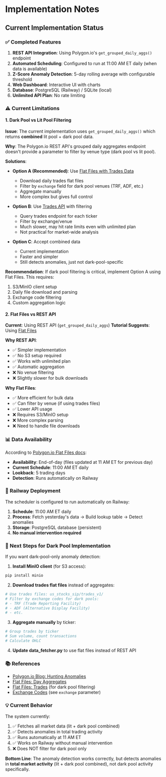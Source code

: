 # Implementation Notes

## Current Implementation Status

### ✅ Completed Features
1. **REST API Integration**: Using Polygon.io's `get_grouped_daily_aggs()` endpoint
2. **Automated Scheduling**: Configured to run at 11:00 AM ET daily (when data is available)
3. **Z-Score Anomaly Detection**: 5-day rolling average with configurable threshold
4. **Web Dashboard**: Interactive UI with charts
5. **Database**: PostgreSQL (Railway) / SQLite (local)
6. **Unlimited API Plan**: No rate limiting

### ⚠️ Current Limitations

#### 1. Dark Pool vs Lit Pool Filtering
**Issue**: The current implementation uses `get_grouped_daily_aggs()` which returns **combined** lit pool + dark pool data.

**Why**: The Polygon.io REST API's grouped daily aggregates endpoint doesn't provide a parameter to filter by venue type (dark pool vs lit pool).

**Solutions**:
- **Option A (Recommended)**: Use [Flat Files with Trades Data](https://polygon.io/docs/flat-files/stocks/trades)
  - Download daily trades flat files
  - Filter by `exchange` field for dark pool venues (TRF, ADF, etc.)
  - Aggregate manually
  - More complex but gives full control

- **Option B**: Use [Trades API](https://polygon.io/docs/stocks/get_v3_trades__stockticker) with filtering
  - Query trades endpoint for each ticker
  - Filter by exchange/venue
  - Much slower, may hit rate limits even with unlimited plan
  - Not practical for market-wide analysis

- **Option C**: Accept combined data
  - Current implementation
  - Faster and simpler
  - Still detects anomalies, just not dark-pool-specific

**Recommendation**: If dark pool filtering is critical, implement Option A using Flat Files. This requires:
1. S3/MinIO client setup
2. Daily file download and parsing
3. Exchange code filtering
4. Custom aggregation logic

#### 2. Flat Files vs REST API
**Current**: Using REST API (`get_grouped_daily_aggs`)
**Tutorial Suggests**: Using [Flat Files](https://polygon.io/docs/flat-files/stocks/day-aggregates)

**Why REST API**:
- ✅ Simpler implementation
- ✅ No S3 setup required
- ✅ Works with unlimited plan
- ✅ Automatic aggregation
- ❌ No venue filtering
- ❌ Slightly slower for bulk downloads

**Why Flat Files**:
- ✅ More efficient for bulk data
- ✅ Can filter by venue (if using trades files)
- ✅ Lower API usage
- ❌ Requires S3/MinIO setup
- ❌ More complex parsing
- ❌ Need to handle file downloads

### 📊 Data Availability

According to [Polygon.io Flat Files docs](https://polygon.io/docs/flat-files/stocks/day-aggregates):
- **Availability**: End-of-day (files updated at 11 AM ET for previous day)
- **Current Schedule**: 11:00 AM ET daily
- **Lookback**: 5 trading days
- **Detection**: Runs automatically on Railway

### 🔄 Railway Deployment

The scheduler is configured to run automatically on Railway:
1. **Schedule**: 11:00 AM ET daily
2. **Process**: Fetch yesterday's data → Build lookup table → Detect anomalies
3. **Storage**: PostgreSQL database (persistent)
4. **No manual intervention required**

### 🎯 Next Steps for Dark Pool Implementation

If you want dark-pool-only anomaly detection:

1. **Install MinIO client** (for S3 access):
```bash
pip install minio
```

2. **Download trades flat files** instead of aggregates:
```python
# Use trades files: us_stocks_sip/trades_v1/
# Filter by exchange codes for dark pools:
# - TRF (Trade Reporting Facility)
# - ADF (Alternative Display Facility)  
# - etc.
```

3. **Aggregate manually** by ticker:
```python
# Group trades by ticker
# Sum volume, count transactions
# Calculate OHLC
```

4. **Update data_fetcher.py** to use flat files instead of REST API

### 📚 References

- [Polygon.io Blog: Hunting Anomalies](https://polygon.io/blog/hunting-anomalies-in-the-stock-market)
- [Flat Files: Day Aggregates](https://polygon.io/docs/flat-files/stocks/day-aggregates)
- [Flat Files: Trades](https://polygon.io/docs/flat-files/stocks/trades) (for dark pool filtering)
- [Exchange Codes](https://polygon.io/docs/stocks/get_v3_trades__stockticker) (see `exchange` parameter)

### 💡 Current Behavior

The system currently:
1. ✅ Fetches all market data (lit + dark pool combined)
2. ✅ Detects anomalies in total trading activity
3. ✅ Runs automatically at 11 AM ET
4. ✅ Works on Railway without manual intervention
5. ❌ Does NOT filter for dark pool only

**Bottom Line**: The anomaly detection works correctly, but detects anomalies in **total market activity** (lit + dark pool combined), not dark pool activity specifically.

